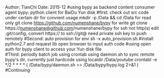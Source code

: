 Author: TianChi Date: 2015-12
#using bypy as backend content consumer agent
	bypy: python client for BaiDu Yun disk
#first: check out src code under certain dir for convient usage
	mkdir -p /Data && cd /Data 
	for read only
	     	git clone https://github.com/numenshane/bypy
        for write 
	     	git clone https://numenshane@github.com/numenshane/bypy
       	for ssh not http(s)
	     	edit .git/config, convert https:// to ssh://git@
		need private ssh key to push remotely
#Second: auto provision for env
        sh -x auto_provision.sh #install python2.7 and request lib
	open browser to input auth code #using open auth for bypy client to access your Yun disk file   
#Third: periodly batch job using crontab
	using daemon.sh to sync remote bypy's dir, currently just hardcode using localdir /Data/youtube
	crontabl -e 
	    	*/2 * * * * ( /Data/bypy/daemon.sh >> /Data/bypy/bypy.log 2>&1 )
#Continuing
